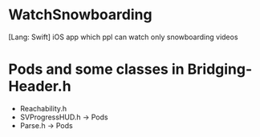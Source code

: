 # WatchSnowboarding
[Lang: Swift] iOS app which ppl can watch only snowboarding videos

# Pods and some classes in Bridging-Header.h
* Reachability.h
* SVProgressHUD.h -> Pods
* Parse.h -> Pods
